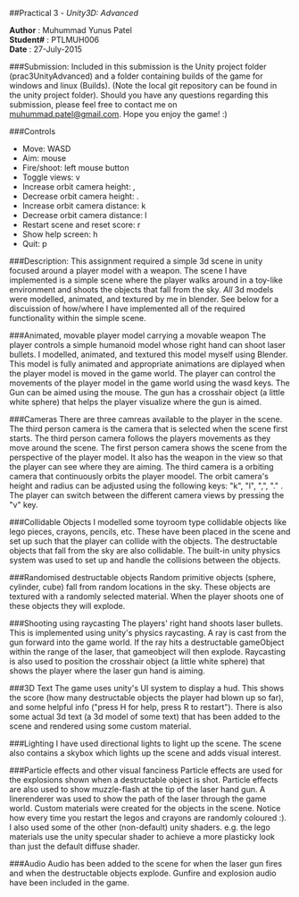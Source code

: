 ##Practical 3 - _Unity3D: Advanced_


**Author** : Muhummad Yunus Patel  
**Student#** : PTLMUH006  
**Date** : 27-July-2015  


###Submission:
Included in this submission is the Unity project folder (prac3UnityAdvanced) and a 
folder containing builds of the game for windows and linux (Builds). (Note the
local git repository can be found in the unity project folder). Should you have
any questions regarding this submission, please feel free to contact me on 
muhummad.patel@gmail.com. Hope you enjoy the game! :)


###Controls
* Move: WASD
* Aim: mouse
* Fire/shoot: left mouse button
* Toggle views: v
* Increase orbit camera height: ,
* Decrease orbit camera height: .
* Increase orbit camera distance: k
* Decrease orbit camera distance: l
* Restart scene and reset score: r
* Show help screen: h
* Quit: p


###Description: 
This assignment required a simple 3d scene in unity focused around a player model 
with a weapon. The scene I have implemented is a simple scene where the player walks 
around in a toy-like environment and shoots the objects that fall from the sky.
_All_ 3d models were modelled, animated, and textured by me in blender.
See below for a discuission of how/where I have implemented all of the required 
functionality within the simple scene.


###Animated, movable player model carrying a movable weapon
The player controls a simple humanoid model whose right hand can shoot laser bullets.
I modelled, animated, and textured this model myself using Blender. This model is fully
animated and appropriate animations are diplayed when the player model is moved in the 
game world. The player can control the movements of the player model in the game world 
using the wasd keys. The Gun can be aimed using the mouse. The gun has a crosshair object
(a little white sphere) that helps the player visualize where the gun is aimed.


###Cameras
There are three camreas available to the player in the scene. The third person camera is the
camera that is selected when the scene first starts. The third person camera follows the players
movements as they move around the scene. The first person camera shows the scene from the 
perspective of the player model. It also has the weapon in the view so that the player 
can see where they are aiming. The third camera is a orbiting camera that continuously 
orbits the player moodel. The orbit camera's height and radius can be adjusted using 
the following keys: "k", "l", ",", "." . The player can switch between the different 
camera views by pressing the "v" key.


###Collidable Objects
I modelled some toyroom type collidable objects like lego pieces, crayons, pencils, etc.
These have been placed in the scene and set up such that the player can collide with the objects.
The destructable objects that fall from the sky are also collidable. The built-in unity physics
system was used to set up and handle the collisions between the objects.


###Randomised destructable objects
Random primitive objects (sphere, cylinder, cube) fall from random locations in the sky. These
objects are textured with a randomly selected material. When the player shoots one of these 
objects they will explode.


###Shooting using raycasting
The players' right hand shoots laser bullets. This is implemented using unity's physics 
raycasting. A ray is cast from the gun forward into the game world. If the ray hits a destructable 
gameObject within the range of the laser, that gameobject will then explode. Raycasting is also used
to position the crosshair object (a little white sphere) that shows the player where the laser gun hand
is aiming.


###3D Text
The game uses unity's UI system to display a hud. This shows the score (how many destructable
objects the player had blown up so far), and some helpful info ("press H for help, press R to restart").
There is also some actual 3d text (a 3d model of some text) that has been added to the scene and
rendered using some custom material.


###Lighting
I have used directional lights to light up the scene. The scene also contains a skybox which lights 
up the scene and adds visual interest.


###Particle effects and other visual fanciness
Particle effects are used for the explosions shown when a destructable object is shot. Particle effects
are also used to show muzzle-flash at the tip of the laser hand gun. A linerenderer was used to show the
path of the laser through the game world. Custom materials were created for the objects in the scene.
Notice how every time you restart the legos and crayons are randomly coloured :). I also used some of the
other (non-default) unity shaders. e.g. the lego materials use the unity specular shader to achieve a more plasticky
look than just the default diffuse shader.


###Audio
Audio has been added to the scene for when the laser gun fires and when the destructable objects explode.
Gunfire and explosion audio have been included in the game.